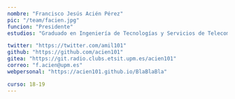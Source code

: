 ```yaml
---
nombre: "Francisco Jesús Acién Pérez"
pic: "/team/facien.jpg"
funcion: "Presidente"
estudios: "Graduado en Ingeniería de Tecnologías y Servicios de Telecomunicación"

twitter: "https://twitter.com/amil101"
github: "https://github.com/acien101"
gitea: "https://git.radio.clubs.etsit.upm.es/acien101"
correo: "f.acien@upm.es"
webpersonal: "https://acien101.github.io/BlaBlaBla"

curso: 18-19
---
```

